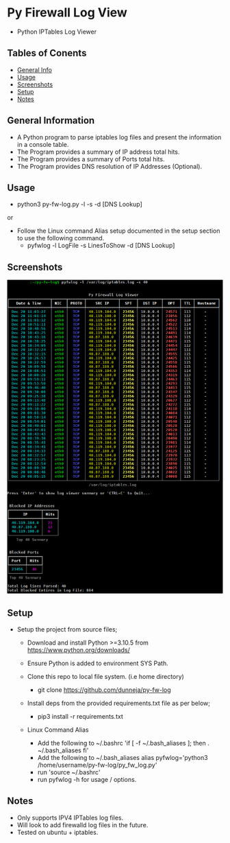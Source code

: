 # Py Firewall Log View
- Python IPTables Log Viewer

## Tables of Conents

* [General Info](#general-information)
* [Usage](#usage)
* [Screenshots](#screenshots)
* [Setup](#setup)
* [Notes](#notes)

## General Information

- A Python program to parse iptables log files and present the information in a console table.
- The Program provides a summary of IP address total hits.
- The Program provides a summary of Ports total hits.
- The Program provides DNS resolution of IP Addresses (Optional).

## Usage

- python3 py-fw-log.py -l <LogFile> -s <LinesToShow> -d [DNS Lookup]

or

- Follow the Linux command Alias setup documented in the setup section to use the following command.
    - pyfwlog -l LogFile -s LinesToShow -d [DNS Lookup]

## Screenshots

![Example screenshot](./img/Screenshot.png)

## Setup

* Setup the project from source files;

    - Download and install Python >=3.10.5 from https://www.python.org/downloads/

    - Ensure Python is added to environment SYS Path.

    - Clone this repo to local file system. (i.e home directory)
        - git clone https://github.com/dunneja/py-fw-log
        
    - Install deps from the provided requirements.txt file as per below;
 
        - pip3 install -r requirements.txt
        
    - Linux Command Alias
        - Add the following to ~/.bashrc 
            'if [ -f ~/.bash_aliases ]; then
            . ~/.bash_aliases
            fi'
        - Add the following to ~/.bash_aliases
          alias pyfwlog='python3 /home/username/py-fw-log/py_fw_log.py'
        - run 'source ~/.bashrc'
        - run pyfwlog -h for usage / options.

## Notes

   - Only supports IPV4 IPTables log files.
   - Will look to add firewalld log files in the future.
   - Tested on ubuntu + iptables. 
